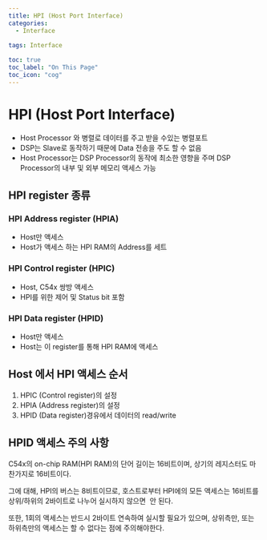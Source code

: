 ```yaml
---
title: HPI (Host Port Interface)
categories:
  - Interface
  
tags: Interface

toc: true
toc_label: "On This Page"
toc_icon: "cog"
---
```


# HPI (Host Port Interface)

- Host Processor 와 병렬로 데이터를 주고 받을 수있는 병렬포트
- DSP는 Slave로 동작하기 때문에 Data 전송을 주도 할 수 없음
- Host Processor는 DSP Processor의 동작에 최소한 영향을 주며 DSP Processor의 내부 및 외부 메모리 액세스 가능



## HPI register 종류

### HPI Address register (HPIA)

- Host만 액세스
- Host가 액세스 하는 HPI RAM의 Address를 세트

### HPI Control register (HPIC)

- Host, C54x 쌍방 액세스
- HPI를 위한 제어 및 Status bit 포함

### HPI Data register (HPID)

- Host만 액세스
- Host는 이 register를 통해 HPI RAM에 액세스



## Host 에서 HPI 액세스 순서

1. HPIC (Control register)의 설정
2. HPIA (Address register)의 설정
3. HPID (Data register)경유에서 데이터의 read/write



## HPID 액세스 주의 사항

C54x의 on-chip RAM(HPI  RAM)의 단어 길이는 16비트이며, 상기의 레지스터도 마찬가지로 16비트이다. 

그에 대해, HPI의 버스는 8비트이므로,  호스트로부터 HPI에의 모든 액세스는 16비트를 상위/하위의 2바이트로 나누어 실시하지 않으면  안 된다. 

또한, 1회의 액세스는 반드시 2바이트 연속하여 실시할 필요가 있으며, 상위측만, 또는 하위측만의 액세스는 할 수 없다는 점에 주의해야한다.
